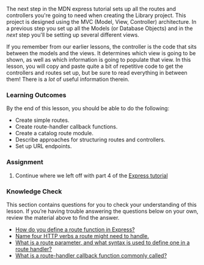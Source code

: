 The next step in the MDN express tutorial sets up all the routes and controllers you're going to need when creating the Library project. This project is designed using the MVC (Model, View, Controller) architecture. In a previous step you set up all the Models (or Database Objects) and in the _next_ step you'll be setting up several different views.

If you remember from our earlier lessons, the controller is the code that sits between the models and the views. It determines which view is going to be shown, as well as which information is going to populate that view. In this lesson, you will copy and paste quite a bit of repetitive code to get the controllers and routes set up, but be sure to read everything in between them! There is a _lot_ of useful information therein.

### Learning Outcomes

By the end of this lesson, you should be able to do the following:

- Create simple routes.
- Create route-handler callback functions.
- Create a catalog route module.
- Describe approaches for structuring routes and controllers.
- Set up URL endpoints.

### Assignment

<div class="lesson-content__panel" markdown="1">

1. Continue where we left off with part 4 of the [Express tutorial](https://developer.mozilla.org/en-US/docs/Learn/Server-side/Express_Nodejs/routes)
</div>

### Knowledge Check
This section contains questions for you to check your understanding of this lesson. If you’re having trouble answering the questions below on your own, review the material above to find the answer.

- <a class='knowledge-check-link' href='https://developer.mozilla.org/en-US/docs/Learn/Server-side/Express_Nodejs/routes#defining_and_using_separate_route_modules'>How do you define a route function in Express?</a>
- <a class='knowledge-check-link' href='https://developer.mozilla.org/en-US/docs/Learn/Server-side/Express_Nodejs/routes#http_verbs'>Name four HTTP verbs a route might need to handle.</a>
- <a class='knowledge-check-link' href='https://developer.mozilla.org/en-US/docs/Learn/Server-side/Express_Nodejs/routes#route_parameters'>What is a route parameter, and what syntax is used to define one in a route handler?</a>
- <a class='knowledge-check-link' href='https://developer.mozilla.org/en-US/docs/Learn/Server-side/Express_Nodejs/routes#create_the_route-handler_callback_functions'>What is a route-handler callback function commonly called?</a>
